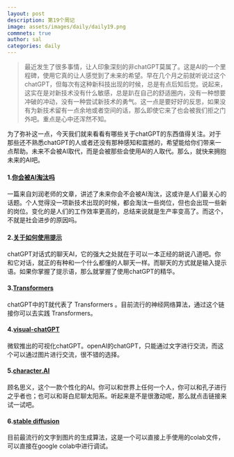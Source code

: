 ```yaml
---
layout: post
description: 第19个周记
image: assets/images/daily/daily19.png
commnets: true
author: sal
categories: daily
---
```

>最近发生了很多事情，让人印象深刻的非chatGPT莫属了。这是AI的一个里程碑，使用它真的让人感觉到了未来的希望。早在几个月之前就听说过这个chatGPT，但每次有这种新科技出现的时候，总是有点后知后觉。说起来，这实在是对新技术没有什么敏感，总是趴在自己的舒适圈内，没有一种想要冲破的冲动，没有一种尝试新技术的勇气。这一点是要好好的反思，如果没有为新技术留有一点余地或者空间的话，那么即使它来了也会被我们拒之门外吧。重点是心中还浑然不知。

为了弥补这一点，今天我们就来看看有哪些关于chatGPT的东西值得关注。对于那些还不熟悉chatGPT的人或者还没有那种感知和震撼的，希望能给你们带来一点帮助。未来不会被AI取代，而是会被那些会使用AI的人取代。那么，就快来拥抱未来的AI吧。

#### 1.[你会被AI淘汰吗](https://mp.weixin.qq.com/s/EYGnSBPmVNzY2_KTSlubZQ)
一篇来自刘润老师的文章，讲述了未来你会不会被AI淘汰，这或许是人们最关心的话题。个人觉得没一项新技术出现的时候，都会淘汰一些岗位，但也会出现一些新的岗位。变化的是人们的工作效率更高的，总结来说就是生产率变高了。而这个，不就是社会进步的原因吗。


#### 2.[关于如何使用提示](https://prompts.chat/)
chatGPT对话式的聊天AI，它的强大之处就在于可以一本正经的胡说八道吧。你和它对话，就正的有种和一个什么都懂的人聊天一样。而聊天的方式就是输入提示语。如果你掌握了提示语，那么就掌握了使用chatGPT的精华。

#### 3.[Transformers](https://github.com/huggingface/transformers)
chatGPT中的T就代表了 Transformers 。目前流行的神经网络算法，通过这个链接你可以去实践 Transformers。

#### 4.[visual-chatGPT](https://github.com/microsoft/visual-chatgpt)
微软推出的可视化chatGPT。openAI的chatGPT，只能通过文字进行交流，而这个可以通过图片进行交流，很不错的选择。

#### 5.[character.AI](https://mp.weixin.qq.com/s/U4R8loz1G9PYM_l6IvNF_A)
顾名思义，这个一款个性化的AI。你可以和世界上任何一个人，你可以和孔子进行之乎者也；也可以和哥白尼聊太阳系。听起来是不是很激动呢，那么就点击链接来试一试吧。

#### 6.[stable diffusion](https://github.com/camenduru/stable-diffusion-webui-colab)
目前最流行的文字到图片的生成算法，这是一个可以直接上手使用的colab文件，可以直接在google colab中进行调试。
